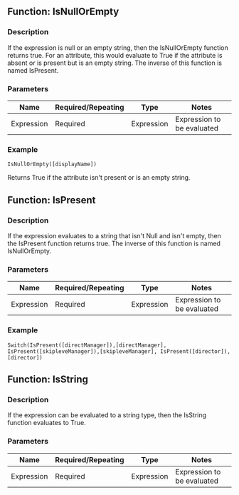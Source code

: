 ## Function: IsNullOrEmpty

### Description

If the expression is null or an empty string, then the IsNullOrEmpty function returns true. For an attribute, this would evaluate to True if the attribute is absent or is present but is an empty string. The inverse of this function is named IsPresent.

### Parameters

| Name       | Required/Repeating | Type       | Notes                   |
|------------|--------------------|------------|-------------------------|
| Expression | Required           | Expression | Expression to be evaluated |

### Example
`IsNullOrEmpty([displayName])`

Returns True if the attribute isn't present or is an empty string.

## Function: IsPresent

### Description

If the expression evaluates to a string that isn't Null and isn't empty, then the IsPresent function returns true. The inverse of this function is named IsNullOrEmpty.

### Parameters

| Name       | Required/Repeating | Type       | Notes                   |
|------------|--------------------|------------|-------------------------|
| Expression | Required           | Expression | Expression to be evaluated |

### Example
`Switch(IsPresent([directManager]),[directManager], IsPresent([skipleveManager]),[skipleveManager], IsPresent([director]),[director])`

## Function: IsString

### Description

If the expression can be evaluated to a string type, then the IsString function evaluates to True.

### Parameters

| Name       | Required/Repeating | Type       | Notes                   |
|------------|--------------------|------------|-------------------------|
| Expression | Required           | Expression | Expression to be evaluated |